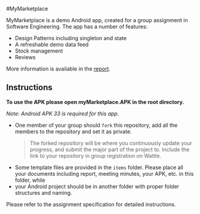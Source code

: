 #MyMarketplace

MyMarketplace is a demo Android app, created for a group assignment in Software Engineering. The app has a number of features:

- Design Patterns including singleton and state
- A refreshable demo data feed
- Stock management
- Reviews

More information is available in the [report](/items/report.md).

## Instructions
**To use the APK please open myMarketplace.APK in the root directory.**

_Note: Android APK 33 is required for this app._

- One member of your group should `fork` this repository, add all the members to the repository and set it as private.
    > The forked repository will be where you continuously update your progress, and 
    submit the major part of the project to.
    Include the link to your repository in group registration on Wattle.
- Some template files are provided in the `items` folder. Please place all your documents including report, meeting minutes, your APK, etc. in this folder, while 
- your Android project should be in another folder with proper folder structures and naming.

Please refer to the assignment specification for detailed instructions.
